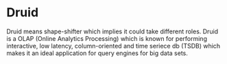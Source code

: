 # Druid

Druid means shape-shifter which implies it could take different roles. Druid is a OLAP (Online Analytics Processing) which is 
known for performing interactive, low latency, column-oriented and time seriece db (TSDB) which makes it an ideal application
for query engines for big data sets. 
